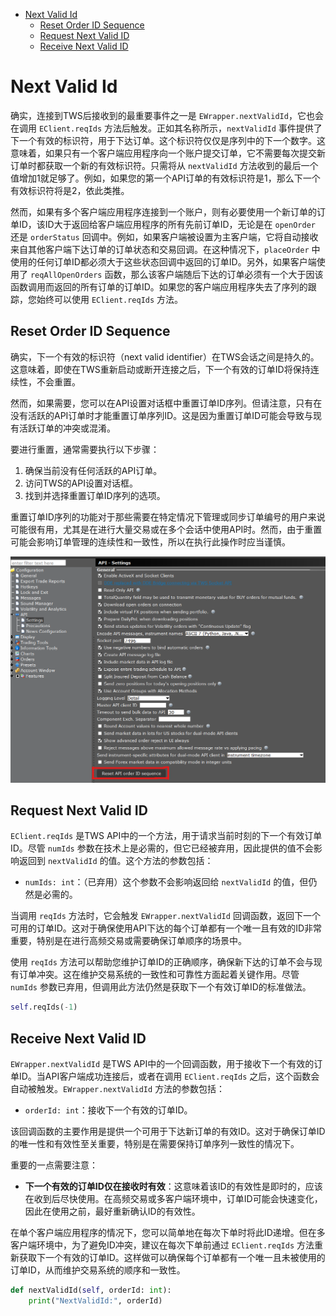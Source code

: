 - [Next Valid Id](#next-valid-id)
  - [Reset Order ID Sequence](#reset-order-id-sequence)
  - [Request Next Valid ID](#request-next-valid-id)
  - [Receive Next Valid ID](#receive-next-valid-id)


# Next Valid Id

确实，连接到TWS后接收到的最重要事件之一是 `EWrapper.nextValidId`，它也会在调用 `EClient.reqIds` 方法后触发。正如其名称所示，`nextValidId` 事件提供了下一个有效的标识符，用于下达订单。这个标识符仅仅是序列中的下一个数字。这意味着，如果只有一个客户端应用程序向一个账户提交订单，它不需要每次提交新订单时都获取一个新的有效标识符。只需将从 `nextValidId` 方法收到的最后一个值增加1就足够了。例如，如果您的第一个API订单的有效标识符是1，那么下一个有效标识符将是2，依此类推。

然而，如果有多个客户端应用程序连接到一个账户，则有必要使用一个新订单的订单ID，该ID大于返回给客户端应用程序的所有先前订单ID，无论是在 `openOrder` 还是 `orderStatus` 回调中。例如，如果客户端被设置为主客户端，它将自动接收来自其他客户端下达订单的订单状态和交易回调。在这种情况下，`placeOrder` 中使用的任何订单ID都必须大于这些状态回调中返回的订单ID。另外，如果客户端使用了 `reqAllOpenOrders` 函数，那么该客户端随后下达的订单必须有一个大于因该函数调用而返回的所有订单的订单ID。如果您的客户端应用程序失去了序列的跟踪，您始终可以使用 `EClient.reqIds` 方法。


## Reset Order ID Sequence

确实，下一个有效的标识符（next valid identifier）在TWS会话之间是持久的。这意味着，即使在TWS重新启动或断开连接之后，下一个有效的订单ID将保持连续性，不会重置。

然而，如果需要，您可以在API设置对话框中重置订单ID序列。但请注意，只有在没有活跃的API订单时才能重置订单序列ID。这是因为重置订单ID可能会导致与现有活跃订单的冲突或混淆。

要进行重置，通常需要执行以下步骤：

1. 确保当前没有任何活跃的API订单。
2. 访问TWS的API设置对话框。
3. 找到并选择重置订单ID序列的选项。

重置订单ID序列的功能对于那些需要在特定情况下管理或同步订单编号的用户来说可能很有用，尤其是在进行大量交易或在多个会话中使用API时。然而，由于重置可能会影响订单管理的连续性和一致性，所以在执行此操作时应当谨慎。

![ResetOrderSequence](./res/reset-order-sequence.png)

## Request Next Valid ID

`EClient.reqIds` 是TWS API中的一个方法，用于请求当前时刻的下一个有效订单ID。尽管 `numIds` 参数在技术上是必需的，但它已经被弃用，因此提供的值不会影响返回到 `nextValidId` 的值。这个方法的参数包括：

- `numIds: int`：（已弃用）这个参数不会影响返回给 `nextValidId` 的值，但仍然是必需的。

当调用 `reqIds` 方法时，它会触发 `EWrapper.nextValidId` 回调函数，返回下一个可用的订单ID。这对于确保使用API下达的每个订单都有一个唯一且有效的ID非常重要，特别是在进行高频交易或需要确保订单顺序的场景中。

使用 `reqIds` 方法可以帮助您维护订单ID的正确顺序，确保新下达的订单不会与现有订单冲突。这在维护交易系统的一致性和可靠性方面起着关键作用。尽管 `numIds` 参数已弃用，但调用此方法仍然是获取下一个有效订单ID的标准做法。

```python
self.reqIds(-1)
```

## Receive Next Valid ID

`EWrapper.nextValidId` 是TWS API中的一个回调函数，用于接收下一个有效的订单ID。当API客户端成功连接后，或者在调用 `EClient.reqIds` 之后，这个函数会自动被触发。`EWrapper.nextValidId` 方法的参数包括：

- `orderId: int`：接收下一个有效的订单ID。

该回调函数的主要作用是提供一个可用于下达新订单的有效ID。这对于确保订单ID的唯一性和有效性至关重要，特别是在需要保持订单序列一致性的情况下。

重要的一点需要注意：

- **下一个有效的订单ID仅在接收时有效**：这意味着该ID的有效性是即时的，应该在收到后尽快使用。在高频交易或多客户端环境中，订单ID可能会快速变化，因此在使用之前，最好重新确认ID的有效性。

在单个客户端应用程序的情况下，您可以简单地在每次下单时将此ID递增。但在多客户端环境中，为了避免ID冲突，建议在每次下单前通过 `EClient.reqIds` 方法重新获取下一个有效的订单ID。这样做可以确保每个订单都有一个唯一且未被使用的订单ID，从而维护交易系统的顺序和一致性。

```python
def nextValidId(self, orderId: int):
    print("NextValidId:", orderId)
```